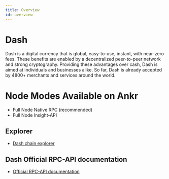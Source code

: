 ```yaml
---
title: Overview
id: overview
---
```


# Dash

Dash is a digital currency that is global, easy-to-use, instant, with near-zero fees. These benefits are enabled by a decentralized peer-to-peer network and strong cryptography. Providing these advantages over cash, Dash is aimed at individuals and businesses alike. So far, Dash is already accepted by 4800+ merchants and services around the world.

# Node Modes Available on Ankr
* Full Node Native RPC (recommended)
* Full Node Insight-API

## Explorer
* [Dash chain explorer](https://explorer.dash.org/insight/)

## Dash Official RPC-API documentation
* [Official RPC-API documentation](https://docs.dash.org/en/stable/wallets/dashcore/cmd-rpc.html#rpc-commands)
